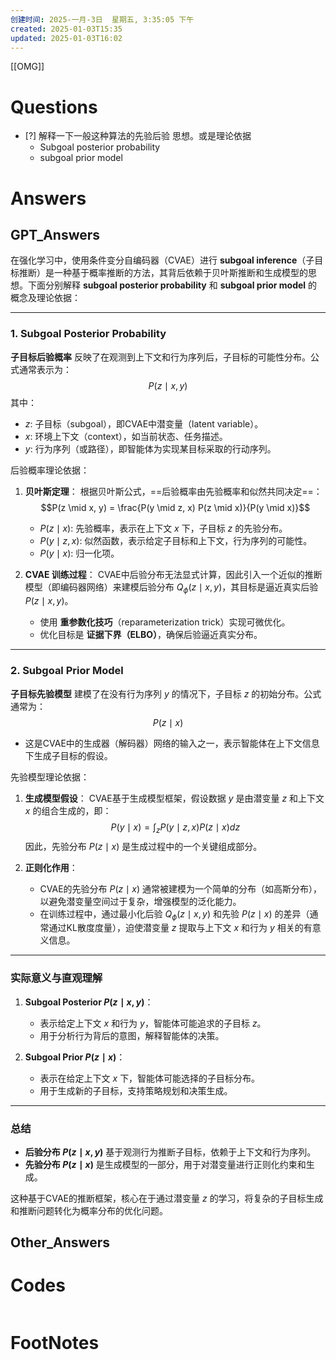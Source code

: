 ```yaml
---
创建时间: 2025-一月-3日  星期五, 3:35:05 下午
created: 2025-01-03T15:35
updated: 2025-01-03T16:02
---
```

[[OMG]]

# Questions

- [?] 解释一下一般这种算法的先验后验 思想。或是理论依据
	- Subgoal posterior probability 
	- subgoal prior model
    


# Answers

## GPT_Answers
在强化学习中，使用条件变分自编码器（CVAE）进行 **subgoal inference**（子目标推断）是一种基于概率推断的方法，其背后依赖于贝叶斯推断和生成模型的思想。下面分别解释 **subgoal posterior probability** 和 **subgoal prior model** 的概念及理论依据：

---

### **1. Subgoal Posterior Probability**
**子目标后验概率** 反映了在观测到上下文和行为序列后，子目标的可能性分布。公式通常表示为：
$$P(z \mid x, y)$$
其中：
- $z$: 子目标（subgoal），即CVAE中潜变量（latent variable）。
- $x$: 环境上下文（context），如当前状态、任务描述。
- $y$: 行为序列（或路径），即智能体为实现某目标采取的行动序列。

后验概率理论依据：
1. **贝叶斯定理**：
   根据贝叶斯公式，==后验概率由先验概率和似然共同决定==：
   $$P(z \mid x, y) = \frac{P(y \mid z, x) P(z \mid x)}{P(y \mid x)}$$
   - $P(z \mid x)$: 先验概率，表示在上下文 $x$ 下，子目标 $z$ 的先验分布。
   - $P(y \mid z, x)$: 似然函数，表示给定子目标和上下文，行为序列的可能性。
   - $P(y \mid x)$: 归一化项。

2. **CVAE 训练过程**：
   CVAE中后验分布无法显式计算，因此引入一个近似的推断模型（即编码器网络）来建模后验分布 $Q_\phi(z \mid x, y)$，其目标是逼近真实后验 $P(z \mid x, y)$。
   - 使用 **重参数化技巧**（reparameterization trick）实现可微优化。
   - 优化目标是 **证据下界（ELBO）**，确保后验逼近真实分布。

---

### **2. Subgoal Prior Model**
**子目标先验模型** 建模了在没有行为序列 $y$ 的情况下，子目标 $z$ 的初始分布。公式通常为：
$$P(z \mid x)$$
- 这是CVAE中的生成器（解码器）网络的输入之一，表示智能体在上下文信息下生成子目标的假设。

先验模型理论依据：
1. **生成模型假设**：
   CVAE基于生成模型框架，假设数据 $y$ 是由潜变量 $z$ 和上下文 $x$ 的组合生成的，即：
   $$P(y \mid x) = \int_z P(y \mid z, x) P(z \mid x) dz$$
   因此，先验分布 $P(z \mid x)$ 是生成过程中的一个关键组成部分。

2. **正则化作用**：
   - CVAE的先验分布 $P(z \mid x)$ 通常被建模为一个简单的分布（如高斯分布），以避免潜变量空间过于复杂，增强模型的泛化能力。
   - 在训练过程中，通过最小化后验 $Q_\phi(z \mid x, y)$ 和先验 $P(z \mid x)$ 的差异（通常通过KL散度度量），迫使潜变量 $z$ 提取与上下文 $x$ 和行为 $y$ 相关的有意义信息。

---

### **实际意义与直观理解**
1. **Subgoal Posterior $P(z \mid x, y)$**：
   - 表示给定上下文 $x$ 和行为 $y$，智能体可能追求的子目标 $z$。
   - 用于分析行为背后的意图，解释智能体的决策。

2. **Subgoal Prior $P(z \mid x)$**：
   - 表示在给定上下文 $x$ 下，智能体可能选择的子目标分布。
   - 用于生成新的子目标，支持策略规划和决策生成。

---

### **总结**
- **后验分布 $P(z \mid x, y)$** 基于观测行为推断子目标，依赖于上下文和行为序列。
- **先验分布 $P(z \mid x)$** 是生成模型的一部分，用于对潜变量进行正则化约束和生成。

这种基于CVAE的推断框架，核心在于通过潜变量 $z$ 的学习，将复杂的子目标生成和推断问题转化为概率分布的优化问题。

## Other_Answers


# Codes

```python

```


# FootNotes

